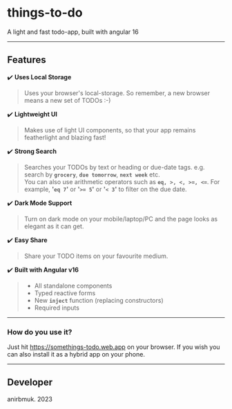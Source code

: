 # things-to-do  
A light and fast todo-app, built with angular 16  

- - - -

## Features  
:heavy_check_mark: **Uses Local Storage**  
> Uses your browser's local-storage. So remember, a new browser means a new set of TODOs :-)  

:heavy_check_mark: **Lightweight UI**  
> Makes use of light UI components, so that your app remains featherlight and blazing fast!  

:heavy_check_mark: **Strong Search**  
> Searches your TODOs by text or heading or due-date tags. e.g. search by **`grocery`**, **`due tomorrow`**, **`next week`** etc.  
> You can also use arithmetic operators such as **`eq, >, <, >=, <=`**. For example, **'`eq 7`'** or **'`>= 5`'** or **'`< 3`'** to filter on the due date.  

:heavy_check_mark: **Dark Mode Support**  
> Turn on dark mode on your mobile/laptop/PC and the page looks as elegant as it can get.  

:heavy_check_mark: **Easy Share**  
> Share your TODO items on your favourite medium.  

:heavy_check_mark: **Built with Angular v16**  
> - All standalone components  
> - Typed reactive forms  
> - New **`inject`** function (replacing constructors)  
> - Required inputs  

- - - -

### How do you use it?  
Just hit https://somethings-todo.web.app on your browser. If you wish you can also install it as a hybrid app on your phone.  

- - - -

## Developer  
anirbmuk. 2023  
